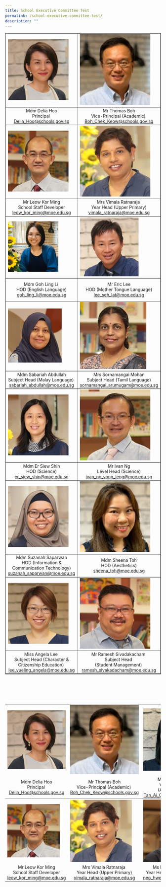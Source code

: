 ```yaml
---
title: School Executive Committee Test
permalink: /school-executive-committee-test/
description: ""
---
```

<table border="1" cellspacing="0">
  <tbody>
    <tr>
      <td><img alt="Mdm%20Delia%20Hoo" style="width: 90%;" src="/images/Mdm%20Delia%20Hoo.jpg"></td>
      <td><img alt="Mr%20Thomas%20Boh%20ii" style="width: 90%;" src="/images/Mr%20Thomas%20Boh%20ii.jpg"></td>
      <td><img alt="Ms%20Jasmine%20Tan" style="width: 100%;" src="/images/Ms%20Jasmine%20Tan.jpg"></td>
    </tr>
    <tr>
      <td style="text-align: center;">
        Mdm Delia Hoo<br>
        Principal&nbsp;<br>
        <a href="mailto:Delia_Hoo@schools.gov.sg" target="">Delia_Hoo@schools.gov.sg</a>
      </td>
      <td style="text-align: center;">
        Mr Thomas Boh<br>
        Vice-Principal (Academic)&nbsp;<br>
        <a href="mailto:Boh_Chek_Keow@schools.gov.sg" target="">Boh_Chek_Keow@schools.gov.sg</a>
      </td>
      <td style="text-align: center;">
        <div>
          &nbsp;Ms Jasmine Tan
        </div>
        <div>
          Vice-Principal (Administration)
        </div>
        <div>
          <a href="mailto:tan_ai_choo@schools.gov.sg" target="">Tan_Ai_Choo@schools.gov.sg</a>
        </div>
      </td>
    </tr>
    <tr>
      <td><img alt="Mr%20Leow%20Kor%20Ming" style="width: 90%;" src="/images/Mr%20Leow%20Kor%20Ming.jpg"></td>
      <td><img alt="Mrs%20Vimala%20Ratnaraja" style="width: 90%;" src="/images/Mrs%20Vimala%20Ratnaraja.jpg"></td>
      <td><img alt="Mdm%20Neo%20Hwee%20Hwee" style="width: 100%;" src="/images/Mdm%20Neo%20Hwee%20Hwee.jpg"></td>
    </tr>
    <tr>
      <td style="text-align: center;">
        <div>
          Mr Leow Kor Ming
        </div>
        <div>
          School Staff Developer
        </div>
        <div>
          <a href="mailto:leow_kor_ming@moe.edu.sg" target="">leow_kor_ming@moe.edu.sg</a>
        </div>
      </td>
      <td style="text-align: center;">
        <div>
          Mrs Vimala Ratnaraja&nbsp;
        </div>
        <div>
          Year Head (Upper Primary)
        </div>
        <div>
          <a href="mailto:vimala_ratnaramoe.edu.sg@moe.edu.sg" target="">vimala_ratnaraja@moe.edu.sg</a>
        </div>
      </td>
      <td style="text-align: center;">
        <div>
          Ms Neo Hwee Hwee&nbsp;
        </div>
        <div>
          Year Head (Lower Primary)&nbsp;
        </div>
        <div>
          <a href="mailto:neo_hwee_hwee@moe.edu.sg" target="">neo_hwee_hwee@moe.edu.sg</a>
        </div>
      </td>
    </tr>
    <tr>
      <td><img alt="Ms%20Goh%20Ling%20Li" style="width: 75%;" src="/images/Ms%20Goh%20Ling%20Li.png"></td>
      <td><img alt="Mr%20Eric%20Lee" style="width: 75%;" src="/images/Mr%20Eric%20Lee.jpg"></td>
      <td><img alt="Cheong%20Mei%20Yuan" style="width: 80%;" src="/images/Cheong%20Mei%20Yuan.jpg"></td>
    </tr>
    <tr>
      <td style="text-align: center;">
        Mdm Goh Ling Li&nbsp;<br>
        HOD (English Language)<br>
        <a href="mailto:goh_ling_li@moe.edu.sg" target="">goh_ling_li@moe.edu.sg</a>
      </td>
      <td style="text-align: center;">
        Mr Eric Lee<br>
        HOD (Mother Tongue Language)<br>
        <a href="mailto:lee_seh_lat@moe.edu.sg" target="">lee_seh_lat@moe.edu.sg</a>
      </td>
      <td style="text-align: center;">
        Mdm Cheong Mei Yuan&nbsp;<br>
        Level Head (Chinese Language)<br>
        <a href="mailto:cheong_mei_yuan@moe.edu.sg" target="">cheong_mei_yuan@moe.edu.sg</a>
      </td>
    </tr>
    <tr>
      <td><img alt="Mdm%20Sabariah%20Abdullah" style="width: 80%;" src="/images/Mdm%20Sabariah%20Abdullah.jpg"></td>
      <td><img alt="Mrs%20Sornamangai%20Mohan" style="width: 85%;" src="/images/Mrs%20Sornamangai%20Mohan.jpg"></td>
      <td><img alt="Mrs%20Sharon%20Yeo" style="width: 90%;" src="/images/Mrs%20Sharon%20Yeo.jpg"></td>
    </tr>
    <tr>
      <td style="text-align: center;">
        Mdm Sabariah Abdullah<br>
        Subject Head (Malay Language)&nbsp;<br>
        <a href="mailto:sabariah_abdullah@moe.edu.sg" target="">sabariah_abdullah@moe.edu.sg</a>
      </td>
      <td style="text-align: center;">
        <div>
          Mrs Sornamangai Mohan
        </div>
        <div>
          Subject Head (Tamil Language)
        </div>
        <div>
          <a href="mailto:sornamangai_arumugam@moe.edu.sg" target="">sornamangai_arumugam@moe.edu.sg</a>
        </div>
      </td>
      <td style="text-align: center;">
        Mrs Sharon Yeo<br>
        Subject Head (Mathematics)<br>
        <a href="mailto:yeo_sharon@moe.edu.sg" target="">yeo_sharon@moe.edu.sg</a>
      </td>
    </tr>
    <tr>
      <td><img alt="Mdm%20Er%20Siew%20Shin" style="width: 90%;" src="/images/Mdm%20Er%20Siew%20Shin.jpg"></td>
      <td><img alt="Mr%20Ivan%20Ng" style="width: 90%;" src="/images/Mr%20Ivan%20Ng.jpg"></td>
      <td><img alt="Jan%20Hu" style="width: %;" src="/images/Jan%20Hu.jpg"></td>
    </tr>
    <tr>
      <td style="text-align: center;">
        Mdm Er Siew Shin<br>
        HOD (Science)<br>
        <a href="mailto:er_siew_shin@moe.edu.sg" target="">er_siew_shin@moe.edu.sg</a>
      </td>
      <td style="text-align: center;">
        Mr Ivan Ng<br>
        Level Head (Science)<br>
        <a href="mailto:ivan_ng_yong_leng@moe.edu.sg" target="">ivan_ng_yong_leng@moe.edu.sg</a>
      </td>
      <td style="text-align: center;">
        Ms Jan Hu Wen Ying<br>
        HOD (PE &amp; CCA)<br>
        <a href="mailto:jan_hu_wen_ying@moe.edu.sg" target="">jan_hu_wen_ying@moe.edu.sg</a>
      </td>
    </tr>
    <tr>
      <td><img alt="Mdm%20Suzanah%20Saparwan" style="width: 90%;" src="/images/Mdm%20Suzanah%20Saparwan.jpg"></td>
      <td><img alt="Mdm%20Sheena%20Toh" style="width: 90%;" src="/images/Mdm%20Sheena%20Toh.jpg"></td>
      <td><img alt="Mrs%20Fion%20Ho" style="width: %;" src="/images/Mrs%20Fion%20Ho.png"></td>
    </tr>
    <tr>
      <td style="text-align: center;">
        <div>
          Mdm Suzanah Saparwan<br>
          HOD (Information &amp; Communication Technology)<br>
          <a href="mailto:suzanah_saparwan@moe.edu.sg" target="">suzanah_saparwan@moe.edu.sg</a>
        </div>
      </td>
      <td style="text-align: center;">
        Mdm Sheena Toh<br>
        HOD (Aesthetics)<br>
        <a href="mailto:sheena_toh@moe.edu.sg" target="">sheena_toh@moe.edu.sg</a>
      </td>
      <td style="text-align: center;">
        Mrs Fion Ho&nbsp;<br>
        HOD (Character &amp; Citizenship Education)&nbsp;<br>
        <a href="mailto:lim_ser_yee@moe.edu.sg" target="">lim_ser_yee@moe.edu.sg</a>
      </td>
    </tr>
    <tr>
      <td><img alt="Miss%20Angela%20Lee" style="width: 90%;" src="/images/Miss%20Angela%20Lee.jpg"></td>
      <td><img alt="Mr%20Ramesh%20Sivakadacham" style="width: 90%;" src="/images/Mr%20Ramesh%20Sivakadacham.jpg"></td>
      <td><img alt="Mr%20Ben%20Choo" style="width: %;" src="/images/Mr%20Ben%20Choo.jpg"></td>
    </tr>
    <tr>
      <td style="text-align: center;">
        Miss Angela Lee&nbsp;<br>
        Subject Head (Character &amp; Citizenship Education)&nbsp;<br>
        <a href="mailto:lee_yueling_angela@moe.edu.sg" target="">lee_yueling_angela@moe.edu.sg</a>
      </td>
      <td style="text-align: center;">
        Mr Ramesh Sivadakacham&nbsp;<br>
        Subject Head&nbsp;<br>
        (Student Management)&nbsp;<br>
        <a href="mailto:ramesh_sivakadacham@moe.edu.sg" target="">ramesh_sivakadacham@moe.edu.sg</a>
      </td>
      <td style="text-align: center;">
        Mr Ben Cho<br>
        Subject Head (CCA &amp; Data Management)<br>
        <a href="mailto:choo_chee_keong@moe.edu.sg" target="">choo_chee_keong@moe.edu.sg</a>
      </td>
    </tr>
  </tbody>
</table>

<br><br><br><br>

<table style="table-layout: fixed; width: 100%;" class="tg">
  <tbody>
    <tr>
      <td class="tg-0lax"><img alt="Mdm%20Delia%20Hoo" style="width: 100%;" src="/images/Mdm%20Delia%20Hoo.jpg"></td>
      <td style="text-align: center;" class="tg-0lax"><img alt="Mr%20Thomas%20Boh%20ii" style="width: 100%;" src="/images/Mr%20Thomas%20Boh%20ii.jpg"></td>
      <td class="tg-0lax"><img alt="Ms%20Jasmine%20Tan" style="width: 100%;" src="/images/Ms%20Jasmine%20Tan.jpg"></td>
    </tr>
    <tr>
      <td style="text-align: center;" class="tg-0lax">
        Mdm Delia Hoo<br>
        Principal&nbsp;<br>
        <a href="mailto:Delia_Hoo@schools.gov.sg" target="">Delia_Hoo@schools.gov.sg</a>
      </td>
      <td style="text-align: center;" class="tg-0lax">
        Mr Thomas Boh<br>
        Vice-Principal (Academic)&nbsp;<br>
        <a href="mailto:Boh_Chek_Keow@schools.gov.sg" target="">Boh_Chek_Keow@schools.gov.sg</a>
      </td>
      <td style="text-align: center;" class="tg-0lax">
        <div>
          Ms Jasmine Tan
        </div>
        <div>
          Vice-Principal (Administration)
        </div>
        <div>
          <a href="mailto:tan_ai_choo@schools.gov.sg" target="">Tan_Ai_Choo@schools.gov.sg</a>
        </div>
      </td>
    </tr>
  </tbody>
  <tbody>
    <tr>
      <td><img alt="Mr%20Leow%20Kor%20Ming" style="width: 90%;" src="/images/Mr%20Leow%20Kor%20Ming.jpg"></td>
      <td><img alt="Mrs%20Vimala%20Ratnaraja" style="width: 90%;" src="/images/Mrs%20Vimala%20Ratnaraja.jpg"></td>
      <td><img alt="Mdm%20Neo%20Hwee%20Hwee" style="width: 100%;" src="/images/Mdm%20Neo%20Hwee%20Hwee.jpg"></td>
    </tr>
    <tr>
      <td style="text-align: center;">
        <div>
          Mr Leow Kor Ming
        </div>
        <div>
          School Staff Developer
        </div>
        <div>
          <a href="mailto:leow_kor_ming@moe.edu.sg" target="">leow_kor_ming@moe.edu.sg</a>
        </div>
      </td>
      <td style="text-align: center;">
        <div>
          Mrs Vimala Ratnaraja&nbsp;
        </div>
        <div>
          Year Head (Upper Primary)
        </div>
        <div>
          <a href="mailto:vimala_ratnaramoe.edu.sg@moe.edu.sg" target="">vimala_ratnaraja@moe.edu.sg</a>
        </div>
      </td>
      <td style="text-align: center;">
        <div>
          Ms Neo Hwee Hwee&nbsp;
        </div>
        <div>
          Year Head (Lower Primary)&nbsp;
        </div>
        <div>
          <a href="mailto:neo_hwee_hwee@moe.edu.sg" target="">neo_hwee_hwee@moe.edu.sg</a>
        </div>
      </td>
    </tr>
  </tbody>
</table>